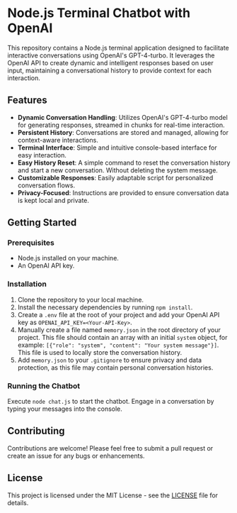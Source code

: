 # Node.js Terminal Chatbot with OpenAI

This repository contains a Node.js terminal application designed to facilitate interactive conversations using OpenAI's GPT-4-turbo. It leverages the OpenAI API to create dynamic and intelligent responses based on user input, maintaining a conversational history to provide context for each interaction.

## Features

-   **Dynamic Conversation Handling**: Utilizes OpenAI's GPT-4-turbo model for generating responses, streamed in chunks for real-time interaction.
-   **Persistent History**: Conversations are stored and managed, allowing for context-aware interactions.
-   **Terminal Interface**: Simple and intuitive console-based interface for easy interaction.
-   **Easy History Reset**: A simple command to reset the conversation history and start a new conversation. Without deleting the system message.
-   **Customizable Responses**: Easily adaptable script for personalized conversation flows.
-   **Privacy-Focused**: Instructions are provided to ensure conversation data is kept local and private.

## Getting Started

### Prerequisites

-   Node.js installed on your machine.
-   An OpenAI API key.

### Installation

1. Clone the repository to your local machine.
2. Install the necessary dependencies by running `npm install`.
3. Create a `.env` file at the root of your project and add your OpenAI API key as `OPENAI_API_KEY=<Your-API-Key>`.
4. Manually create a file named `memory.json` in the root directory of your project. This file should contain an array with an initial `system` object, for example: `[{"role": "system", "content": "Your system message"}]`. This file is used to locally store the conversation history.
5. Add `memory.json` to your `.gitignore` to ensure privacy and data protection, as this file may contain personal conversation histories.

### Running the Chatbot

Execute `node chat.js` to start the chatbot. Engage in a conversation by typing your messages into the console.

## Contributing

Contributions are welcome! Please feel free to submit a pull request or create an issue for any bugs or enhancements.

## License

This project is licensed under the MIT License - see the [LICENSE](LICENSE) file for details.
